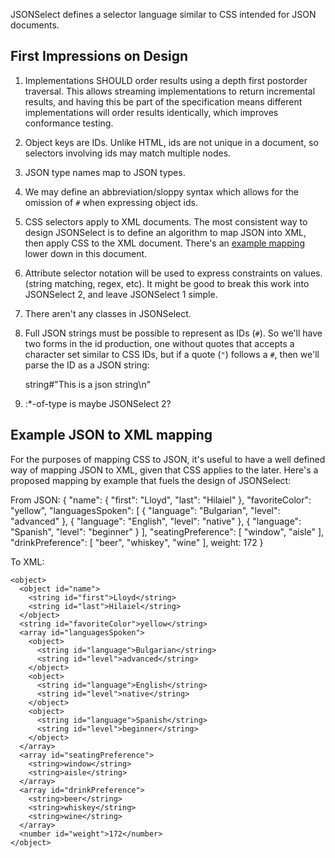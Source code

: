 JSONSelect defines a selector language similar to CSS intended for 
JSON documents.

## First Impressions on Design

1. Implementations SHOULD order results using a depth first postorder
   traversal.  This allows streaming implementations to return
   incremental results, and having this be part of the specification
   means different implementations will order results identically, which
   improves conformance testing.

2. Object keys are IDs.  Unlike HTML, ids are not unique in a document, so
   selectors involving ids may match multiple nodes.
   
3. JSON type names map to JSON types.

4. We may define an abbreviation/sloppy syntax which allows for the
   omission of `#` when expressing object ids.
   
5. CSS selectors apply to XML documents.  The most consistent way to
   design JSONSelect is to define an algorithm to map JSON into XML,
   then apply CSS to the XML document.  There's an [example mapping](#mapping)
   lower down in this document.

6. Attribute selector notation will be used to express constraints on
   values.  (string matching, regex, etc).  It might be good to break this
   work into JSONSelect 2, and leave JSONSelect 1 simple.

7. There aren't any classes in JSONSelect.

8. Full JSON strings must be possible to represent as IDs (`#`).  So we'll
   have two forms in the id production, one without quotes that accepts a
   character set similar to CSS IDs, but if a quote (`"`) follows a `#`,
   then we'll parse the ID as a JSON string:
   
    string#"This is a json string\n"
    
9. :*-of-type is maybe JSONSelect 2?

## Example JSON to XML mapping <a name="mapping"></a>

For the purposes of mapping CSS to JSON, it's useful to have a well defined
way of mapping JSON to XML, given that CSS applies to the later.  Here's
a proposed mapping by example that fuels the design of JSONSelect:

From JSON:
    {
        "name": {
            "first": "Lloyd",
            "last": "Hilaiel"
        },
        "favoriteColor": "yellow",
        "languagesSpoken": [
            {
                "language": "Bulgarian",
                "level": "advanced"
            },
            {
                "language": "English",
                "level": "native"
            },
            {
                "language": "Spanish",
                "level": "beginner"
            }
        ],
        "seatingPreference": [
            "window",
            "aisle"
        ],
        "drinkPreference": [
            "beer",
            "whiskey",
            "wine"
        ],
        weight: 172
    }
   
To XML: 
   
    <object>
      <object id="name">
        <string id="first">Lloyd</string>
        <string id="last">Hilaiel</string>
      </object>
      <string id="favoriteColor">yellow</string>
      <array id="languagesSpoken">
        <object>
          <string id="language">Bulgarian</string>
          <string id="level">advanced</string>
        </object>
        <object>
          <string id="language">English</string>
          <string id="level">native</string>
        </object>
        <object>
          <string id="language">Spanish</string>
          <string id="level">beginner</string>
        </object>
      </array>
      <array id="seatingPreference">
        <string>window</string>
        <string>aisle</string>
      </array>
      <array id="drinkPreference">
        <string>beer</string>
        <string>whiskey</string>
        <string>wine</string>
      </array>
      <number id="weight">172</number>
    </object>
